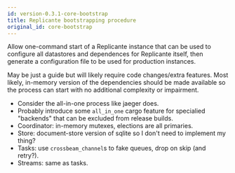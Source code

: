 ```yaml
---
id: version-0.3.1-core-bootstrap
title: Replicante bootstrapping procedure
original_id: core-bootstrap
---
```


Allow one-command start of a Replicante instance that can be used to configure
all datastores and dependences for Replicante itself, then generate a configuration
file to be used for production instances.

May be just a guide but will likely require code changes/extra features.
Most likely, in-memory version of the dependencies should be made available so the process can
start with no additional complexity or impairment.

  * Consider the all-in-one process like jaeger does.
  * Probably introduce some `all_in_one` cargo feature for specialied "backends" that can be excluded from release builds.
  * Coordinator: in-memory mutexes, elections are all primaries.
  * Store: document-store version of sqlite so I don't need to implement my thing?
  * Tasks: use `crossbeam_channel`s to fake queues, drop on skip (and retry?).
  * Streams: same as tasks.
